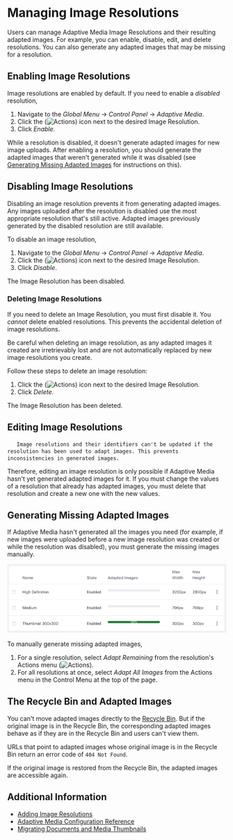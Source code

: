 # Managing Image Resolutions

Users can manage Adaptive Media Image Resolutions and their resulting adapted images. For example, you can enable, disable, edit, and delete resolutions. You can also generate any adapted images that may be missing for a resolution.

## Enabling Image Resolutions

Image resolutions are enabled by default. If you need to enable a _disabled_ resolution,

1. Navigate to the _Global Menu_ &rarr; _Control Panel_ &rarr; _Adaptive Media_.
1. Click the (![Actions](../../../../images/icon-actions.png)) icon next to the desired Image Resolution.
1. Click _Enable_.

While a resolution is disabled, it doesn't generate adapted images for new image uploads. After enabling a resolution, you should generate the adapted images that weren't generated while it was disabled (see [Generating Missing Adapted Images](#generating-missing-adapted-images) for instructions on this).

## Disabling Image Resolutions

Disabling an image resolution prevents it from generating adapted images. Any images uploaded after the resolution is disabled use the most appropriate resolution that's still active. Adapted images previously generated by the disabled resolution are still available.

To disable an image resolution,

1. Navigate to the _Global Menu_ &rarr; _Control Panel_ &rarr; _Adaptive Media_.
1. Click the (![Actions](../../../../images/icon-actions.png)) icon next to the desired Image Resolution.
1. Click _Disable_.

The Image Resolution has been disabled.

### Deleting Image Resolutions

If you need to delete an Image Resolution, you must first disable it. You _cannot_ delete enabled resolutions. This prevents the accidental deletion of image resolutions.

Be careful when deleting an image resolution, as any adapted images it created are irretrievably lost and are not automatically replaced by new image resolutions you create.

Follow these steps to delete an image resolution:

1. Click the (![Actions](../../../../images/icon-actions.png)) icon next to the desired Image Resolution.
1. Click _Delete_.

The Image Resolution has been deleted.

## Editing Image Resolutions

```tip::
   Image resolutions and their identifiers can't be updated if the resolution has been used to adapt images. This prevents inconsistencies in generated images.
```

Therefore, editing an image resolution is only possible if Adaptive Media hasn't yet generated adapted images for it. If you must change the values of a resolution that already has adapted images, you must delete that resolution and create a new one with the new values. 

## Generating Missing Adapted Images

If Adaptive Media hasn't generated all the images you need (for example, if new images were uploaded before a new image resolution was created or while the resolution was disabled), you must generate the missing images manually.

![The Adapted Images column shows the percentage of images that are adapted for each resolution.](./managing-image-resolutions/images/01.png)

To manually generate missing adapted images,

1. For a single resolution, select *Adapt Remaining* from the resolution's Actions menu (![Actions](../../../../images/icon-actions.png)).
1. For all resolutions at once, select *Adapt All Images* from the Actions menu in the Control Menu at the top of the page.

## The Recycle Bin and Adapted Images

You can't move adapted images directly to the [Recycle Bin](../../../recycle-bin/user-guide/introduction-to-the-recycle-bin.md). But if the original image is in the Recycle Bin, the corresponding adapted images behave as if they are in the Recycle Bin and users can't view them.

URLs that point to adapted images whose original image is in the Recycle Bin return an error code of `404 Not Found`.

If the original image is restored from the Recycle Bin, the adapted images are accessible again.

## Additional Information

* [Adding Image Resolutions](./adding-image-resolutions.md)
* [Adaptive Media Configuration Reference](./adaptive-media-configuration-reference.md)
* [Migrating Documents and Media Thumbnails](./migrating-documents-and-media-thumbnails.md)

